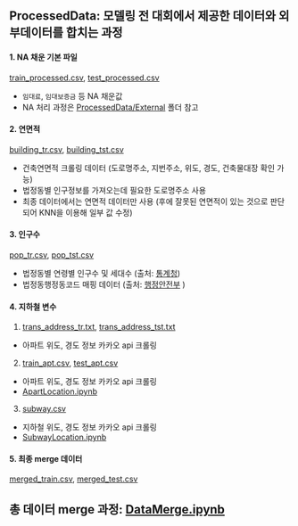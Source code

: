 ## ProcessedData: 모델링 전 대회에서 제공한 데이터와 외부데이터를 합치는 과정
#### 1. NA 채운 기본 파일
[train_processed.csv](https://github.com/whdbfla6/Daesamanlap/blob/a25c6ba78220d67d33e76ae26a34ece1619ad4cd/ProcessedData/subway.csv), [test_processed.csv](https://github.com/whdbfla6/Daesamanlap/blob/fe93fc199b1d9564f0db5b962805a2e4eb117fb5/ProcessedData/test_processed.csv)
- `임대료`, `임대보증금` 등 NA 채운값 
- NA 처리 과정은 [ProcessedData/External](https://github.com/whdbfla6/Daesamanlap/blob/cbfeadb34308bff2368bdd431a40d30ce2ac2a3c/ProcessedData/External/readme.md) 폴더 참고 

#### 2. 연면적
 [building_tr.csv](https://github.com/whdbfla6/Daesamanlap/blob/d6e96a0d8c1fe49c5fff5e91823ff53fe3438f36/ProcessedData/building_tr.csv), [building_tst.csv](https://github.com/whdbfla6/Daesamanlap/blob/d6e96a0d8c1fe49c5fff5e91823ff53fe3438f36/ProcessedData/building_tst.csv)
- 건축연면적 크롤링 데이터 (도로명주소, 지번주소, 위도, 경도, 건축물대장 확인 가능)
- 법정동별 인구정보를 가져오는데 필요한 도로명주소 사용
- 최종 데이터에서는 연면적 데이터만 사용 (후에 잘못된 연면적이 있는 것으로 판단되어 KNN을 이용해 일부 값 수정)

#### 3. 인구수
[pop_tr.csv](https://github.com/whdbfla6/Daesamanlap/blob/a25c6ba78220d67d33e76ae26a34ece1619ad4cd/ProcessedData/pop_tr.csv), [pop_tst.csv](https://github.com/whdbfla6/Daesamanlap/blob/a25c6ba78220d67d33e76ae26a34ece1619ad4cd/ProcessedData/pop_tst.csv)
- 법정동별 연령별 인구수 및 세대수 (출처: [통계청](https://kostat.go.kr/portal/korea/index.action))
- 법정동행정동코드 매핑 데이터 (출처: [행정안전부](https://www.mois.go.kr/frt/bbs/type001/commonSelectBoardArticle.do;jsessionid=+ZUzK-vRbyaKqumcJq8NrYJf.node50?bbsId=BBSMSTR_000000000052&nttId=85215) )

#### 4. 지하철 변수
1) [trans_address_tr.txt](https://github.com/whdbfla6/Daesamanlap/blob/a25c6ba78220d67d33e76ae26a34ece1619ad4cd/ProcessedData/trans_address_tr.txt), [trans_address_tst.txt](https://github.com/whdbfla6/Daesamanlap/blob/a25c6ba78220d67d33e76ae26a34ece1619ad4cd/ProcessedData/trans_address_tst.txt)
- 아파트 위도, 경도 정보 카카오 api 크롤링 

2) [train_apt.csv](https://github.com/whdbfla6/Daesamanlap/blob/a25c6ba78220d67d33e76ae26a34ece1619ad4cd/ProcessedData/train_apt.csv), [test_apt.csv](https://github.com/whdbfla6/Daesamanlap/blob/a25c6ba78220d67d33e76ae26a34ece1619ad4cd/ProcessedData/test_apt.csv)
- 아파트 위도, 경도 정보 카카오 api 크롤링 
- [ApartLocation.ipynb](https://github.com/whdbfla6/Daesamanlap/blob/e1770f576f57529d33c6706c9070cbf47c94f7a8/External3/ApartLocation.ipynb)

3) [subway.csv](https://github.com/whdbfla6/Daesamanlap/blob/a25c6ba78220d67d33e76ae26a34ece1619ad4cd/ProcessedData/subway.csv)
-  지하철 위도, 경도 정보 카카오 api 크롤링 
-  [SubwayLocation.ipynb](https://github.com/whdbfla6/Daesamanlap/blob/e1770f576f57529d33c6706c9070cbf47c94f7a8/External3/SubwayLocation.ipynb)

#### 5. 최종 merge 데이터
[merged_train.csv](https://github.com/whdbfla6/Daesamanlap/blob/fe93fc199b1d9564f0db5b962805a2e4eb117fb5/ProcessedData/merged_train.csv), [merged_test.csv](https://github.com/whdbfla6/Daesamanlap/blob/fe93fc199b1d9564f0db5b962805a2e4eb117fb5/ProcessedData/merged_test.csv)


## 총 데이터 merge 과정: [DataMerge.ipynb](https://github.com/whdbfla6/Daesamanlap/blob/e40a664000410e00550f1ee5dbb9b55080b6deec/ProcessedData/External/DataMerge.ipynb)
